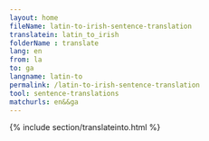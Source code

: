 ```yaml
---
layout: home
fileName: latin-to-irish-sentence-translation
translatein: latin_to_irish
folderName : translate
lang: en
from: la
to: ga
langname: latin-to
permalink: /latin-to-irish-sentence-translation
tool: sentence-translations
matchurls: en&&ga
---
```

{% include section/translateinto.html %}
